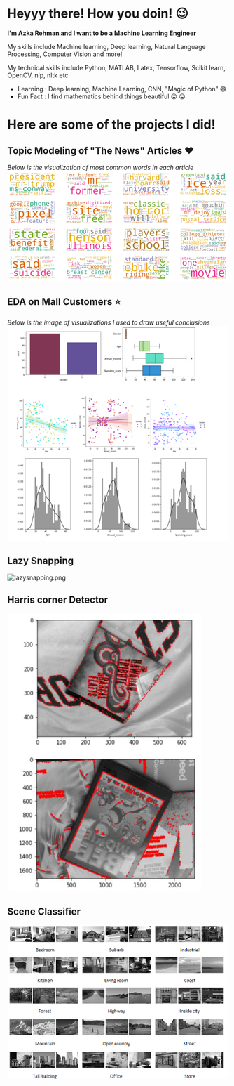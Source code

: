 # Heyyy there! How you doin! :wink:
**I'm Azka Rehman and I want to be a Machine Learning Engineer**


My skills include Machine learning, Deep learning, Natural Language Processing, Computer Vision and more!


My technical skills include Python, MATLAB, Latex, Tensorflow, Scikit learn, OpenCV, nlp, nltk etc


- Learning : Deep learning, Machine Learning, CNN, "Magic of Python" :smile:
- Fun Fact : I find mathematics behind things beautiful :stuck_out_tongue: :stuck_out_tongue:


# Here are some of the projects I did!

## Topic Modeling of "The News" Articles :heart:

*Below is the visualization of most common words in each article*
![wordcloud.png](https://github.com/Azkarehman/Azkarehman/blob/main/wordcloud.png)

## EDA on Mall Customers :star:

*Below is the image of visualizations I used to draw useful conclusions*
![Visualization.PNG](https://github.com/Azkarehman/Azkarehman/blob/main/Visualization.PNG)

## Lazy Snapping

![lazysnapping.png](https://github.com/Azkarehman/Azkarehman/blob/main/lazysnapping.PNG=100*100)

## Harris corner Detector

![Harriscorner.png](https://github.com/Azkarehman/Azkarehman/blob/main/Harriscorner.PNG)

## Scene Classifier

![Harriscorner.png](https://github.com/Azkarehman/Azkarehman/blob/main/scene%20classification.png)
